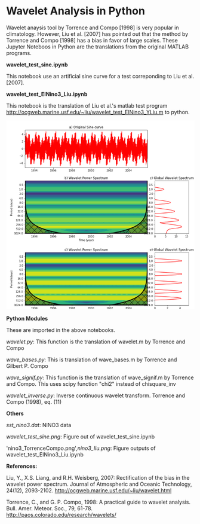 # Wavelet Analysis in Python

Wavelet anaysis tool by Torrence and Compo [1998] is very popular in climatology. However, Liu et al. [2007] has pointed out that the method by Torrence and Compo [1998] has a bias in favor of large scales. These Jupyter Noteboos in Python are the translations from the original MATLAB programs.

**wavelet_test_sine.ipynb**

This notebook use an artificial sine curve for a test correponding to Liu et al. [2007].

**wavelet_test_ElNino3_Liu.ipynb**

This notebook is the translation of Liu et al.'s matlab test program
http://ocgweb.marine.usf.edu/~liu/wavelet_test_ElNino3_YLiu.m
to python.

![](wavelet_test_sine.png)

**Python Modules**

These are imported in the above notebooks.

*wavelet.py*: This function is the translation of wavelet.m by Torrence and Compo

*wave_bases.py*: This is translation of wave_bases.m by Torrence and Gilbert P. Compo

*wave_signif.py*: This function is the translation of wave_signif.m by Torrence and Compo. This uses scipy function "chi2" instead of  chisquare_inv

*wavelet_inverse.py*: Inverse continuous wavelet transform. Torrence and Compo (1998), eq. (11)

**Others**

*sst_nino3.dat*: NINO3 data

*wavelet_test_sine.png*: Figure out of wavelet_test_sine.ipynb

'nino3_TorrenceCompo.png',*nino3_liu.png*: Figure outputs of wavelet_test_ElNino3_Liu.ipynb 

**References:**

Liu, Y., X.S. Liang, and R.H. Weisberg, 2007: Rectification of the bias in the wavelet power spectrum. Journal of Atmospheric and Oceanic Technology, 24(12), 2093-2102. http://ocgweb.marine.usf.edu/~liu/wavelet.html

Torrence, C., and G. P. Compo, 1998: A practical guide to wavelet analysis. Bull. Amer. Meteor. Soc., 79, 61-78. http://paos.colorado.edu/research/wavelets/
